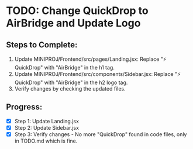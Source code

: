 # TODO: Change QuickDrop to AirBridge and Update Logo

## Steps to Complete:
1. Update MINIPROJ/Frontend/src/pages/Landing.jsx: Replace "⚡ QuickDrop" with "AirBridge" in the h1 tag.
2. Update MINIPROJ/Frontend/src/components/Sidebar.jsx: Replace "⚡ QuickDrop" with "AirBridge" in the h2 logo tag.
3. Verify changes by checking the updated files.

## Progress:
- [x] Step 1: Update Landing.jsx
- [x] Step 2: Update Sidebar.jsx
- [x] Step 3: Verify changes - No more "QuickDrop" found in code files, only in TODO.md which is fine.
